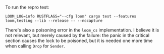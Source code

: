 To run the repro test:

```
LOOM_LOG=info RUSTFLAGS="--cfg loom" cargo test --features loom,testing --lib --release -- --nocapture
```

There's also a poisoning error in the `loom_cs` implementation. I believe it is not relevant, but merely caused by the failure: the panic in the critical section
causes the lock to be poisoned, but it is needed one more time when calling `Drop` for `Sender`.